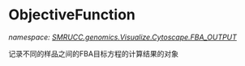 ﻿# ObjectiveFunction
_namespace: [SMRUCC.genomics.Visualize.Cytoscape.FBA_OUTPUT](./index.md)_

记录不同的样品之间的FBA目标方程的计算结果的对象




